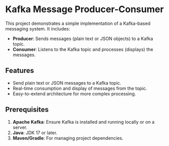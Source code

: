 <H1>Kafka Message Producer-Consumer</H1>

This project demonstrates a simple implementation of a Kafka-based messaging system. It includes:

- **Producer**: Sends messages (plain text or JSON objects) to a Kafka topic.
- **Consumer**: Listens to the Kafka topic and processes (displays) the messages.

## Features

- Send plain text or JSON messages to a Kafka topic.
- Real-time consumption and display of messages from the topic.
- Easy-to-extend architecture for more complex processing.

## Prerequisites

1. **Apache Kafka**: Ensure Kafka is installed and running locally or on a server.
2. **Java**: JDK 17 or later.
3. **Maven/Gradle**: For managing project dependencies.

